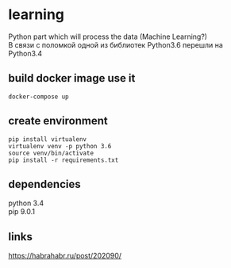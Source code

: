 # learning
Python part which will process the data (Machine Learning?) <br />
В связи с поломкой одной из библиотек Python3.6 перешли на Python3.4

## build docker image use it
`docker-compose up`

## create environment
`pip install virtualenv`  <br />
`virtualenv venv -p python 3.6`  <br />
`source venv/bin/activate`  
`pip install -r requirements.txt`

## dependencies
python 3.4 <br />
pip 9.0.1

## links
https://habrahabr.ru/post/202090/ <br />
